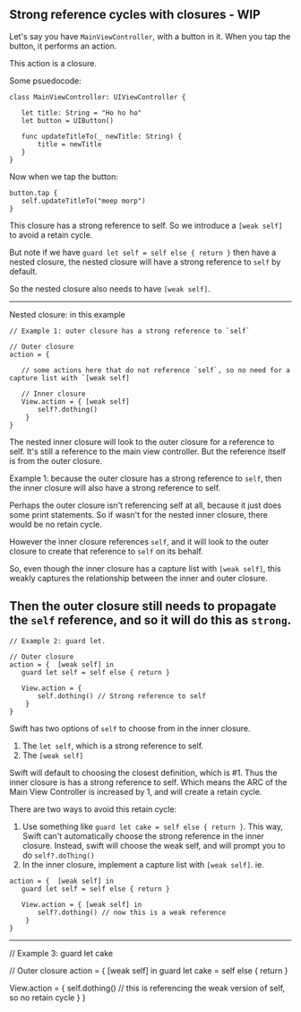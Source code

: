 ## Strong reference cycles with closures - WIP

Let's say you have `MainViewController`, with a button in it.
When you tap the button, it performs an action.

This action is a closure.


Some psuedocode:

```
class MainViewController: UIViewController {

   let title: String = "Ho ho ho"
   let button = UIButton()

   func updateTitleTo(_ newTitle: String) {
       title = newTitle
   }
}
```

Now when we tap the button:
```
button.tap {
   self.updateTitleTo("meep morp")
}
```

This closure has a strong reference to self.
So we introduce a `[weak self]` to avoid a retain cycle.

But note if we have `guard let self = self else { return }` then have a nested closure, the nested closure will have a strong reference to `self` by default.

So the nested closure also needs to have `[weak self]`.

----------

Nested closure: in this example
```
// Example 1: outer closure has a strong reference to `self`

// Outer closure
action = {

   // some actions here that do not reference `self`, so no need for a capture list with `[weak self]

   // Inner closure
   View.action = { [weak self]
       self?.dothing()
    }
}
```
The nested inner closure will look to the outer closure for a reference to self.
It's still a reference to the main view controller. But the reference itself is from the outer closure.

Example 1: because the outer closure has a strong reference to `self`, then the inner closure will also have a strong reference to self.

Perhaps the outer closure isn't referencing self at all, because it just does some print statements.
So if wasn't for the nested inner closure, there would be no retain cycle.

However the inner closure references `self`, and it will look to the outer closure to create that reference to `self` on its behalf.

So, even though the inner closure has a capture list with `[weak self]`, this weakly captures the relationship between the inner and outer closure.

Then the outer closure still needs to propagate the `self` reference, and so it will do this as `strong`.
-------------

```
// Example 2: guard let. 

// Outer closure
action = {  [weak self] in
   guard let self = self else { return }

   View.action = {
       self.dothing() // Strong reference to self
    }
}
```
Swift has two options of `self` to choose from in the inner closure.
1. The `let self`, which is a strong reference to self.
2. The `[weak self]`

Swift will default to choosing the closest definition, which is #1. 
Thus the inner closure is has a strong reference to self.
Which means the ARC of the Main View Controller is increased by 1, and will create a retain cycle.

There are two ways to avoid this retain cycle:
1. Use something like `guard let cake = self else { return }`. This way, Swift can't automatically choose the strong reference in the inner closure. Instead, swift will choose the weak self, and will prompt you to do `self?.doThing()`
2. In the inner closure, implement a capture list with `[weak self]`. ie.

```
action = {  [weak self] in
   guard let self = self else { return }

   View.action = { [weak self] in
       self?.dothing() // now this is a weak reference
    }
}
```

------------

// Example 3: guard let cake

// Outer closure
action = {  [weak self] in
   guard let cake = self else { return }


   View.action = {
       self.dothing() // this is referencing the weak version of self, so no retain cycle
    }
}
```










